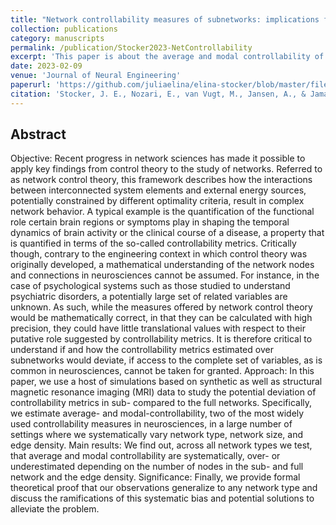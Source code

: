 ```yaml
---
title: "Network controllability measures of subnetworks: implications for neurosciences"
collection: publications
category: manuscripts
permalink: /publication/Stocker2023-NetControllability
excerpt: 'This paper is about the average and modal controllability of subnetworks.'
date: 2023-02-09
venue: 'Journal of Neural Engineering'
paperurl: 'https://github.com/juliaelina/elina-stocker/blob/master/files/Stocker_2023_J._Neural_Eng._20_016044.pdf'
citation: 'Stocker, J. E., Nozari, E., van Vugt, M., Jansen, A., & Jamalabadi, H. (2023). Network controllability measures of subnetworks: implications for neurosciences. Journal of Neural Engineering, 20(1), 016044.'
---
```


## Abstract
Objective: Recent progress in network sciences has made it possible to apply key findings from control theory to the study of networks. Referred to as network control theory, this framework describes how the interactions between interconnected system elements and external energy sources, potentially constrained by different optimality criteria, result in complex network behavior. A typical example is the quantification of the functional role certain brain regions or symptoms play in shaping the temporal dynamics of brain activity or the clinical course of a disease, a property that is quantified in terms of the so-called controllability metrics. Critically though, contrary to the engineering context in which control theory was originally developed, a mathematical understanding of the network nodes and connections in neurosciences cannot be assumed. For instance, in the case of psychological systems such as those studied to understand psychiatric disorders, a potentially large set of related variables are unknown. As such, while the measures offered by network control theory would be mathematically correct, in that they can be calculated with high precision, they could have little translational values with respect to their putative role suggested by controllability metrics. It is therefore critical to understand if and how the controllability metrics estimated over subnetworks would deviate, if access to the complete set of variables, as is common in neurosciences, cannot be taken for granted. Approach: In this paper, we use a host of simulations based on synthetic as well as structural magnetic resonance imaging (MRI) data to study the potential deviation of controllability metrics in sub- compared to the full networks. Specifically, we estimate average- and modal-controllability, two of the most widely used controllability measures in neurosciences, in a large number of settings where we systematically vary network type, network size, and edge density. Main results: We find out, across all network types we test, that average and modal controllability are systematically, over- or underestimated depending on the number of nodes in the sub- and full network and the edge density. Significance: Finally, we provide formal theoretical proof that our observations generalize to any network type and discuss the ramifications of this systematic bias and potential solutions to alleviate the problem.

